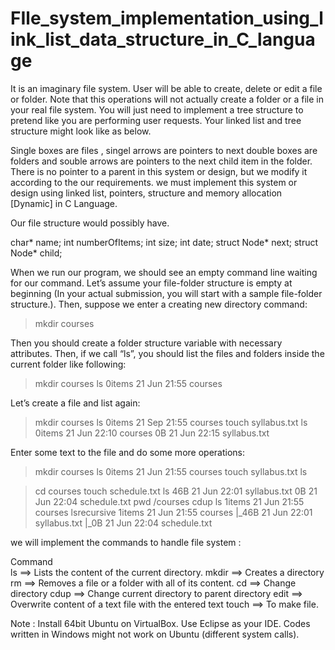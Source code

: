 # FIle_system_implementation_using_link_list_data_structure_in_C_language
It is an imaginary file system. User will be able to create, delete or edit a file or folder. Note that this operations will not actually create a folder or a file in your real file system. You will just need to implement a tree structure to pretend like you are performing user requests. Your linked list and tree structure might look like as below.

Single boxes are files , singel arrows are pointers to next double boxes are folders and souble arrows are pointers to the next child item in the folder.
There is no pointer to a parent in this system or design, but we modify it according to the our requirements. we must implement this system or design using linked list, pointers, structure and memory allocation [Dynamic] in C Language.

Our file structure would possibly have.

char* name;
int numberOfItems;
int size;
int date;
struct Node* next;
struct Node* child;

When we run our program, we should see an empty command line waiting for our command. Let’s assume your file-folder structure is empty at beginning (In your actual submission, you will start with a sample file-folder structure.). Then, suppose we enter a creating new directory command:

> mkdir courses

Then you should create a folder structure variable with necessary attributes. Then, if we call “ls”, you should list the files and folders inside the current folder like following:

> mkdir courses
> ls
0items 21 Jun 21:55 courses
>

Let’s create a file and list again:

> mkdir courses
> ls
0items 21 Sep 21:55 courses
> touch syllabus.txt
> ls
0items 21 Jun 22:10 courses
0B     21 Jun 22:15 syllabus.txt
>

Enter some text to the file and do some more operations:

> mkdir courses
> ls
0items 21 Jun 21:55 courses
> touch syllabus.txt
> ls

> cd courses
> touch schedule.txt
> ls
46B    21 Jun 22:01 syllabus.txt
0B     21 Jun 22:04 schedule.txt
> pwd
/courses
> cdup
> ls 
1items 21 Jun 21:55 courses
> lsrecursive
1items 21 Jun 21:55 courses
|_46B    21 Jun 22:01 syllabus.txt
|_0B     21 Jun 22:04 schedule.txt




we will implement the commands to handle file system :

Command 	                                      
ls            ==>  Lists the content of the current directory. 
mkdir         ==>  Creates a directory
rm 	          ==>  Removes a file or a folder with all of its content.
cd 	          ==>  Change directory
cdup 	        ==>  Change current directory to parent directory
edit 	        ==>  Overwrite content of a text file with the entered text
touch 	      ==>  To make file.

Note :
Install 64bit Ubuntu on VirtualBox. Use Eclipse as your IDE. Codes written in Windows might not work on Ubuntu (different system calls).
